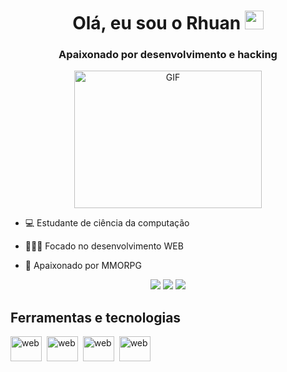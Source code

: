 <h1 align="center">Olá, eu sou o Rhuan <img src="https://raw.githubusercontent.com/kaueMarques/kaueMarques/master/hi.gif" width="30px"></h1>
<h3 align="center">Apaixonado por desenvolvimento e hacking</h3>

<p align="center">
     <img align="center" alt="GIF" src="https://github.com/Rhuan-Gonzaga/Iam/blob/main/code.gif" width="300" height="220" />
</p>

<p align="center">
     
 - 💻 Estudante de ciência da computação
     
 - 👨🏾‍💻 Focado no desenvolvimento WEB
     
 - 💬 Apaixonado por MMORPG
     
 </p>

<p align="center">
  <a href="https://www.linkedin.com/in/rhuan-gonzaga-0127381a4/" target="_blank"><img src="https://img.shields.io/badge/-LinkedIn-%230077B5?style=for-the-badge&logo=linkedin&logoColor=white" target="_blank"></a>
  <a href = "mailto: rhuangonzaga22@gmail.com"><img src="https://img.shields.io/badge/-Gmail-%23333?style=for-the-badge&logo=gmail&logoColor=white" target="_blank"></a>
  <a href="https://www.instagram.com/rhuann22/" target="_blank"><img src="https://img.shields.io/badge/-Instagram-%23E4405F?style=for-the-badge&logo=instagram&logoColor=white" target="_blank"></a> 
</p>

<h2>Ferramentas e tecnologias</h2>
<p align="left"> 
  <img src="https://github.com/Rhuan-Gonzaga/Iam/blob/main/html5-original-wordmark.svg" alt="web" height="40" width="50"/>&nbsp;
  <img src="https://github.com/Rhuan-Gonzaga/Iam/blob/main/css3-plain-wordmark.svg" alt="web" height="40" width="50"/>&nbsp;
  <img src="https://github.com/Rhuan-Gonzaga/Iam/blob/main/javascript-original.svg" alt="web" height="40" width="50"/>&nbsp;
  <img src="https://github.com/Rhuan-Gonzaga/Iam/blob/main/python-logo-generic.svg" alt="web" height="40" width="50"/>&nbsp;
     
</p> 
 
